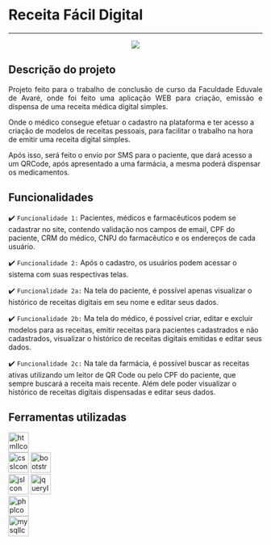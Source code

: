 # Receita Fácil Digital

<hr>

<p align="center">
   <img src="http://img.shields.io/static/v1?label=STATUS&message=Concluido&color=RED&style=for-the-badge" #vitrinedev/>
</p>

## Descrição do projeto 

<p align="justify">
Projeto feito para o trabalho de conclusão de curso da Faculdade Eduvale de Avaré, onde foi feito uma aplicação WEB para criação, emissão e dispensa de uma receita médica digital simples.

Onde o médico consegue efetuar o cadastro na plataforma e ter acesso a criação de modelos de receitas pessoais, para facilitar o trabalho na hora de emitir uma receita digital simples.

Após isso, será feito o envio por SMS para o paciente, que dará acesso a um QRCode, após apresentado a uma farmácia, a mesma poderá dispensar os medicamentos.
</p>

## Funcionalidades

:heavy_check_mark: `Funcionalidade 1:` Pacientes, médicos e farmacêuticos podem se cadastrar no site, contendo validação nos campos de email, CPF do paciente, CRM do médico, CNPJ do farmacêutico e os endereços de cada usuário.

:heavy_check_mark: `Funcionalidade 2:` Após o cadastro, os usuários podem acessar o sistema com suas respectivas telas.

:heavy_check_mark: `Funcionalidade 2a:` Na tela do paciente, é possível apenas visualizar o histórico de receitas digitais em seu nome e editar seus dados.

:heavy_check_mark: `Funcionalidade 2b:` Ma tela do médico, é possível criar, editar e excluir modelos para as receitas, emitir receitas para pacientes cadastrados e não cadastrados, visualizar o histórico de receitas digitais emitidas e editar seus dados.

:heavy_check_mark: `Funcionalidade 2c:` Na tale da farmácia, é possível buscar as receitas ativas utilizando um leitor de QR Code ou pelo CPF do paciente, que sempre buscará a receita mais recente. Além dele poder visualizar o histórico de receitas digitais dispensadas e editar seus dados.


## Ferramentas utilizadas
<div class="d-flex">
  <img src="https://cdn.jsdelivr.net/gh/devicons/devicon/icons/html5/html5-original.svg" alt="htmlIcon" width="40" height="40" /> <br>
  <img src="https://cdn.jsdelivr.net/gh/devicons/devicon/icons/css3/css3-original.svg" alt="cssIcon" width="40" height="40" />
  <img src="https://cdn.jsdelivr.net/gh/devicons/devicon/icons/bootstrap/bootstrap-original.svg" alt="bootstrapIcon" width="40" height="40" /> <br>
  <img src="https://cdn.jsdelivr.net/gh/devicons/devicon/icons/javascript/javascript-original.svg" alt="jsIcon" width="40" height="40" />
  <img src="https://cdn.jsdelivr.net/gh/devicons/devicon/icons/jquery/jquery-plain-wordmark.svg" alt="jqueryIcon" width="40" height="40" /> <br>
  <img src="https://cdn.jsdelivr.net/gh/devicons/devicon/icons/php/php-original.svg" alt="phpIcon" width="40" height="40" /> <br>
  <img src="https://cdn.jsdelivr.net/gh/devicons/devicon/icons/mysql/mysql-original-wordmark.svg" alt="mysqlIcon" width="40" height="40" />
</div>
